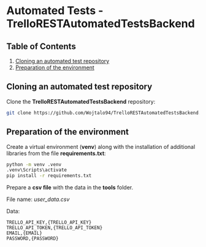 # Automated Tests - TrelloRESTAutomatedTestsBackend

## Table of Contents

1. [Cloning an automated test repository](#cloning-an-automated-test-repository)
2. [Preparation of the environment](#preparation-of-the-environment)

## Cloning an automated test repository

Clone the **TrelloRESTAutomatedTestsBackend** repository:

```bash
git clone https://github.com/Wojtalo94/TrelloRESTAutomatedTestsBackend.git
```

## Preparation of the environment

Create a virtual environment (**venv**) along with the installation of additional libraries from the file **requirements.txt**:

```bash
python -m venv .venv
.venv\Scripts\activate
pip install -r requirements.txt
```

Prepare a **csv file** with the data in the **tools** folder.

File name: *user_data.csv*

Data:
```
TRELLO_API_KEY,{TRELLO_API_KEY}
TRELLO_API_TOKEN,{TRELLO_API_TOKEN}
EMAIL,{EMAIL}
PASSWORD,{PASSWORD}
```